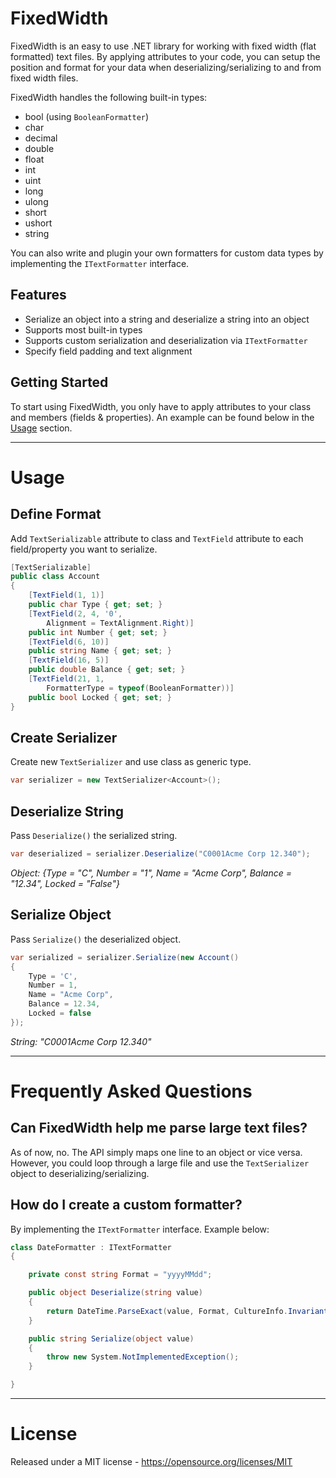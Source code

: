 # FixedWidth
FixedWidth is an easy to use .NET library for working with fixed width (flat formatted) text files. By applying attributes to your code, you can setup the position and format for your data when deserializing/serializing to and from fixed width files.

FixedWidth handles the following built-in types:
* bool (using `BooleanFormatter`)
* char
* decimal
* double
* float
* int
* uint
* long
* ulong
* short
* ushort
* string

You can also write and plugin your own formatters for custom data types by implementing the `ITextFormatter` interface.

## Features
* Serialize an object into a string and deserialize a string into an object
* Supports most built-in types
* Supports custom serialization and deserialization via `ITextFormatter`
* Specify field padding and text alignment

## Getting Started
To start using FixedWidth, you only have to apply attributes to your class and members (fields & properties). An example can be found below in the [Usage](#usage) section.

---

# Usage

## Define Format
Add `TextSerializable` attribute to class and `TextField` attribute to each field/property you want to serialize.
```csharp
[TextSerializable]
public class Account
{
	[TextField(1, 1)]
	public char Type { get; set; }
	[TextField(2, 4, '0',
		Alignment = TextAlignment.Right)]
	public int Number { get; set; }
	[TextField(6, 10)]
	public string Name { get; set; }
	[TextField(16, 5)]
	public double Balance { get; set; }
	[TextField(21, 1,
		FormatterType = typeof(BooleanFormatter))]
	public bool Locked { get; set; }
}
```

## Create Serializer
Create new `TextSerializer` and use class as generic type.
```csharp
var serializer = new TextSerializer<Account>();
```

## Deserialize String
Pass `Deserialize()` the serialized string.
```csharp
var deserialized = serializer.Deserialize("C0001Acme Corp 12.340");
```
*Object: {Type = "C", Number = "1", Name = "Acme Corp", Balance = "12.34", Locked = "False"}*

## Serialize Object
Pass `Serialize()` the deserialized object.
```csharp
var serialized = serializer.Serialize(new Account()
{
	Type = 'C',
	Number = 1,
	Name = "Acme Corp",
	Balance = 12.34,
	Locked = false
});
```
*String: "C0001Acme Corp 12.340"*

---

# Frequently Asked Questions

## Can FixedWidth help me parse large text files?

As of now, no. The API simply maps one line to an object or vice versa. However, you could loop through a large file and use the `TextSerializer` object to deserializing/serializing.

## How do I create a custom formatter?
By implementing the `ITextFormatter` interface. Example below:

```csharp
class DateFormatter : ITextFormatter
{

	private const string Format = "yyyyMMdd";

	public object Deserialize(string value)
	{
		return DateTime.ParseExact(value, Format, CultureInfo.InvariantCulture);
	}

	public string Serialize(object value)
	{
		throw new System.NotImplementedException();
	}

}
```

---

# License
Released under a MIT license - https://opensource.org/licenses/MIT
